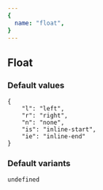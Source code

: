 ```yaml
---
{
  name: "float",
}
---
```


## Float

### Default values
<!-- defaults.values.start -->
```
{
    "l": "left",
    "r": "right",
    "n": "none",
    "is": "inline-start",
    "ie": "inline-end"
}
```
<!-- defaults.values.end -->


### Default variants
<!-- defaults.variants.start -->
```
undefined
```
<!-- defaults.variants.end -->